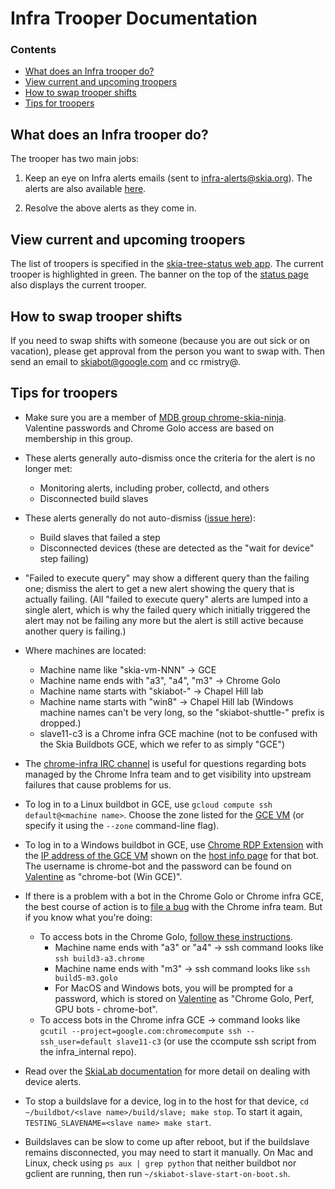 Infra Trooper Documentation
===========================

### Contents ###

*   [What does an Infra trooper do?](#what_is_a_trooper)
*   [View current and upcoming troopers](#view_current_upcoming_troopers)
*   [How to swap trooper shifts](#how_to_swap)
*   [Tips for troopers](#tips)


<a name="what_is_a_trooper"></a>
What does an Infra trooper do?
------------------------------

The trooper has two main jobs:

1) Keep an eye on Infra alerts emails (sent to infra-alerts@skia.org). The alerts are also available [here](https://alerts.skia.org/infra).

2) Resolve the above alerts as they come in.

<a name="view_current_upcoming_troopers"></a>
View current and upcoming troopers
----------------------------------

The list of troopers is specified in the [skia-tree-status web app](http://skia-tree-status.appspot.com/trooper). The current trooper is highlighted in green.
The banner on the top of the [status page](https://status.skia.org) also displays the current trooper.


<a name="how_to_swap"></a>
How to swap trooper shifts
--------------------------

If you need to swap shifts with someone (because you are out sick or on vacation), please get approval from the person you want to swap with. Then send an email to skiabot@google.com and cc rmistry@.


<a name="tips"></a>
Tips for troopers
-----------------

- Make sure you are a member of
  [MDB group chrome-skia-ninja](https://ganpati.corp.google.com/#Group_Info?name=chrome-skia-ninja@prod.google.com).
  Valentine passwords and Chrome Golo access are based on membership in this
  group.

- These alerts generally auto-dismiss once the criteria for the alert is no
  longer met:
  - Monitoring alerts, including prober, collectd, and others
  - Disconnected build slaves

- These alerts generally do not auto-dismiss ([issue here](https://bug.skia.org/4292)):
  - Build slaves that failed a step
  - Disconnected devices (these are detected as the "wait for device" step failing)

- "Failed to execute query" may show a different query than the failing one;
  dismiss the alert to get a new alert showing the query that is actually
  failing. (All "failed to execute query" alerts are lumped into a single alert,
  which is why the failed query which initially triggered the alert may not be
  failing any more but the alert is still active because another query is
  failing.)

- Where machines are located:
  - Machine name like "skia-vm-NNN" -> GCE
  - Machine name ends with "a3", "a4", "m3" -> Chrome Golo
  - Machine name starts with "skiabot-" -> Chapel Hill lab
  - Machine name starts with "win8" -> Chapel Hill lab (Windows machine
    names can't be very long, so the "skiabot-shuttle-" prefix is dropped.)
  - slave11-c3 is a Chrome infra GCE machine (not to be confused with the Skia
    Buildbots GCE, which we refer to as simply "GCE")

- The [chrome-infra IRC channel](https://comlink.googleplex.com/chrome-infra) is
  useful for questions regarding bots managed by the Chrome Infra team and to
  get visibility into upstream failures that cause problems for us.

- To log in to a Linux buildbot in GCE, use `gcloud compute ssh default@<machine
  name>`. Choose the zone listed for the
  [GCE VM](https://pantheon.corp.google.com/project/31977622648/compute/instances)
  (or specify it using the `--zone` command-line flag).

- To log in to a Windows buildbot in GCE, use
  [Chrome RDP Extension](https://chrome.google.com/webstore/detail/chrome-rdp/cbkkbcmdlboombapidmoeolnmdacpkch?hl=en-US)
  with the
  [IP address of the GCE VM](https://pantheon.corp.google.com/project/31977622648/compute/instances)
  shown on the [host info page](https://status.skia.org/hosts) for that bot. The
  username is chrome-bot and the password can be found on
  [Valentine](https://valentine.corp.google.com/) as "chrome-bot (Win GCE)".

- If there is a problem with a bot in the Chrome Golo or Chrome infra GCE, the
  best course of action is to
  [file a bug](https://code.google.com/p/chromium/issues/entry?template=Build%20Infrastructure)
  with the Chrome infra team. But if you know what you're doing:
  - To access bots in the Chrome Golo,
    [follow these instructions](https://chrome-internal.googlesource.com/infra/infra_internal/+/master/doc/ssh.md).
    - Machine name ends with "a3" or "a4" -> ssh command looks like `ssh
      build3-a3.chrome`
    - Machine name ends with "m3" -> ssh command looks like `ssh build5-m3.golo`
    - For MacOS and Windows bots, you will be prompted for a password, which is
      stored on [Valentine](https://valentine.corp.google.com/) as "Chrome Golo,
      Perf, GPU bots - chrome-bot".
  - To access bots in the Chrome infra GCE -> command looks like `gcutil
    --project=google.com:chromecompute ssh --ssh_user=default slave11-c3` (or
    use the ccompute ssh script from the infra_internal repo).

- Read over the [SkiaLab documentation](../testing/skialab) for more detail on
  dealing with device alerts.

- To stop a buildslave for a device, log in to the host for that device, `cd
  ~/buildbot/<slave name>/build/slave; make stop`. To start it again,
  `TESTING_SLAVENAME=<slave name> make start`.

- Buildslaves can be slow to come up after reboot, but if the buildslave remains
  disconnected, you may need to start it manually. On Mac and Linux, check using
  `ps aux | grep python` that neither buildbot nor gclient are running, then run
  `~/skiabot-slave-start-on-boot.sh`.
